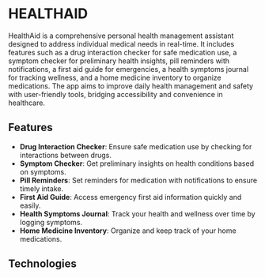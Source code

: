 # HEALTHAID
HealthAid is a comprehensive personal health management assistant designed to address individual medical needs in real-time. It includes features such as a drug interaction checker for safe medication use, a symptom checker for preliminary health insights, pill reminders with notifications, a first aid guide for emergencies, a health symptoms journal for tracking wellness, and a home medicine inventory to organize medications. The app aims to improve daily health management and safety with user-friendly tools, bridging accessibility and convenience in healthcare.

## Features

- **Drug Interaction Checker**: Ensure safe medication use by checking for interactions between drugs.
- **Symptom Checker**: Get preliminary insights on health conditions based on symptoms.
- **Pill Reminders**: Set reminders for medication with notifications to ensure timely intake.
- **First Aid Guide**: Access emergency first aid information quickly and easily.
- **Health Symptoms Journal**: Track your health and wellness over time by logging symptoms.
- **Home Medicine Inventory**: Organize and keep track of your home medications.

## Technologies 


